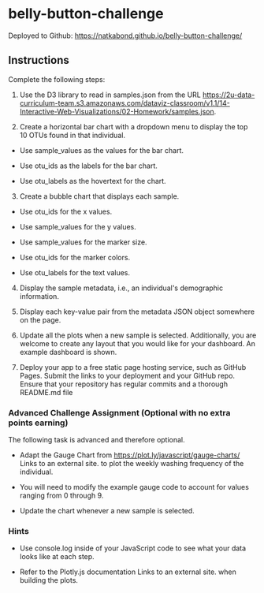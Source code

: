# belly-button-challenge
Deployed to Github:  https://natkabond.github.io/belly-button-challenge/
## Instructions

Complete the following steps:

1. Use the D3 library to read in samples.json from the URL https://2u-data-curriculum-team.s3.amazonaws.com/dataviz-classroom/v1.1/14-Interactive-Web-Visualizations/02-Homework/samples.json.

2. Create a horizontal bar chart with a dropdown menu to display the top 10 OTUs found in that individual.

- Use sample_values as the values for the bar chart.

- Use otu_ids as the labels for the bar chart.

- Use otu_labels as the hovertext for the chart.
3. Create a bubble chart that displays each sample.
  
- Use otu_ids for the x values.
  
- Use sample_values for the y values.
  
- Use sample_values for the marker size.
  
- Use otu_ids for the marker colors.
  
- Use otu_labels for the text values.

4. Display the sample metadata, i.e., an individual's demographic information.

5. Display each key-value pair from the metadata JSON object somewhere on the page.

6. Update all the plots when a new sample is selected. Additionally, you are welcome to create any layout that you would like for your dashboard. An example dashboard is shown.
 
7. Deploy your app to a free static page hosting service, such as GitHub Pages. Submit the links to your deployment and your GitHub repo. Ensure that your repository has regular commits and a thorough README.md file

### Advanced Challenge Assignment (Optional with no extra points earning)

The following task is advanced and therefore optional.

- Adapt the Gauge Chart from https://plot.ly/javascript/gauge-charts/ Links to an external site. to plot the weekly washing frequency of the individual.

- You will need to modify the example gauge code to account for values ranging from 0 through 9.

- Update the chart whenever a new sample is selected.

### Hints

- Use console.log inside of your JavaScript code to see what your data looks like at each step.

- Refer to the Plotly.js documentation Links to an external site. when building the plots.

